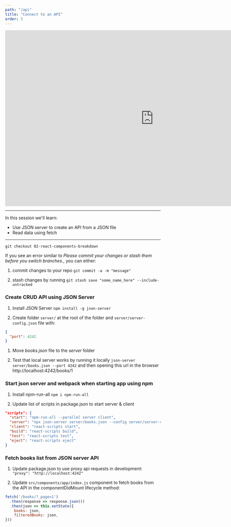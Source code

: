 ```yaml
---
path: "/api"
title: "Connect to an API"
order: 5
---
```


<iframe src="https://docs.google.com/presentation/d/e/2PACX-1vRdoBNP7v2MpLM_4ra47p4xqrKeupSa5agh5FJdNolj1bAbeEwXEWJGPv7s6Nc3Weechu70axXXk-tz/embed?start=false&loop=false&delayms=30000" frameborder="0" width="960" height="569" allowfullscreen="true" mozallowfullscreen="true" webkitallowfullscreen="true"></iframe>

---

In this session we'll learn:

- Use JSON server to create an API from a JSON file
- Read data using fetch

---

```git checkout 02-react-components-breakdown```

If you see an error similar to *Please commit your changes or stash them before you switch branches.*, you can either:

1. commit changes to your repo ```git commit -a -m "message"```

1. stash changes by running ```git stash save "some_name_here" --include-untracked```

### Create CRUD API using JSON Server

1. Install JSON Server ```npm install -g json-server```

1. Create folder `server/` at the root of the folder and `server/server-config.json` file with:

```json
{
  "port": 4242
}
```

1. Move *books.json* file to the *server* folder

1. Test that local server works by running it locally ```json-server server/books.json --port 4242``` and then opening this url in the browser http://localhost:4242/books/1

### Start json server and webpack when starting app using npm

1. Install npm-run-all ```npm i npm-run-all```

1. Update list of scripts in package.json to start server & client

```json
"scripts": {
  "start": "npm-run-all --parallel server client",
  "server": "npx json-server server/books.json --config server/server-config.json",
  "client": "react-scripts start",
  "build": "react-scripts build",
  "test": "react-scripts test",
  "eject": "react-scripts eject"
}
```

### Fetch books list from JSON server API

1. Update package.json to use proxy api requests in development: ```"proxy": "http://localhost:4242"```

1. Update `src/components/app/index.js` component to fetch books from the API in the componentDidMount lifecycle method:

```javascript
fetch('/books/?_page=1')
  .then(response => response.json())
  .then(json => this.setState({
    books: json,
    filteredBooks: json,
}))
```
